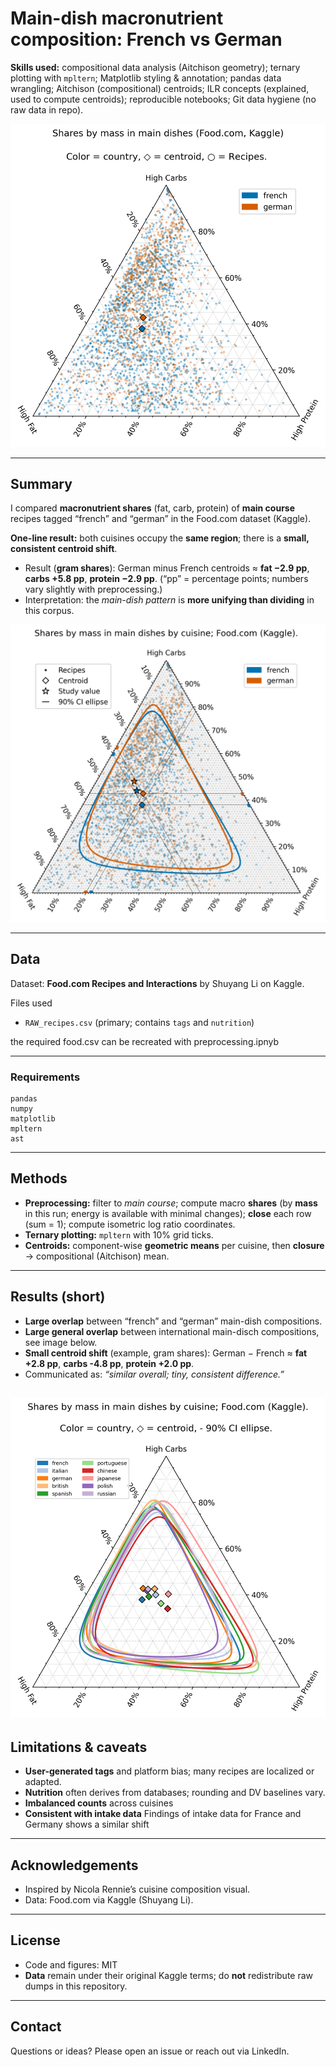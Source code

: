 # Main-dish macronutrient composition: French vs German

**Skills used:** compositional data analysis (Aitchison geometry); ternary plotting with `mpltern`; Matplotlib styling & annotation; pandas data wrangling; Aitchison (compositional) centroids; ILR concepts (explained, used to compute centroids); reproducible notebooks; Git data hygiene (no raw data in repo).

![Main findings](exports/MainDishes_byCuisine_simplified.png)


---

## Summary

I compared **macronutrient shares** (fat, carb, protein) of **main course** recipes tagged “french” and “german” in the Food.com dataset (Kaggle).

**One-line result:** both cuisines occupy the **same region**; there is a **small, consistent centroid shift**.

* Result (**gram shares**): German minus French centroids ≈ **fat −2.9 pp**, **carbs +5.8 pp**, **protein −2.9 pp**.
  (“pp” = percentage points; numbers vary slightly with preprocessing.)
* Interpretation: the *main-dish pattern* is **more unifying than dividing** in this corpus.

![ILR figure placeholder](exports/MainDishes_byCuisine.png)

---

## Data

Dataset: **Food.com Recipes and Interactions** by Shuyang Li on Kaggle.

Files used

* `RAW_recipes.csv` (primary; contains `tags` and `nutrition`)

the required food.csv can be recreated with preprocessing.ipnyb

---

### Requirements

```
pandas
numpy
matplotlib
mpltern
ast
```

---

## Methods

* **Preprocessing:** filter to *main course*; compute macro **shares** (by **mass** in this run; energy is available with minimal changes); **close** each row (sum = 1); compute isometric log ratio coordinates.
* **Ternary plotting:** `mpltern` with 10% grid ticks.
* **Centroids:** component-wise **geometric means** per cuisine, then **closure** → compositional (Aitchison) mean.

---

## Results (short)

* **Large overlap** between “french” and “german” main-dish compositions.
* **Large general overlap** between international main-disch compositions, see image below.
* **Small centroid shift** (example, gram shares): German − French ≈ **fat +2.8 pp**, **carbs -4.8 pp**, **protein +2.0 pp**.
* Communicated as: *“similar overall; tiny, consistent difference.”*

![Main-dish composition by tags](exports/MainDishes_byCuisine_selection_simplified.png)
---


## Limitations & caveats

* **User-generated tags** and platform bias; many recipes are localized or adapted.
* **Nutrition** often derives from databases; rounding and DV baselines vary.
* **Imbalanced counts** across cuisines
* **Consistent with intake data** Findings of intake data for France and Germany shows a similar shift

---

## Acknowledgements

* Inspired by Nicola Rennie’s cuisine composition visual.
* Data: Food.com via Kaggle (Shuyang Li).

---

## License

* Code and figures: MIT
* **Data** remain under their original Kaggle terms; do **not** redistribute raw dumps in this repository.

---

## Contact

Questions or ideas? Please open an issue or reach out via LinkedIn.
